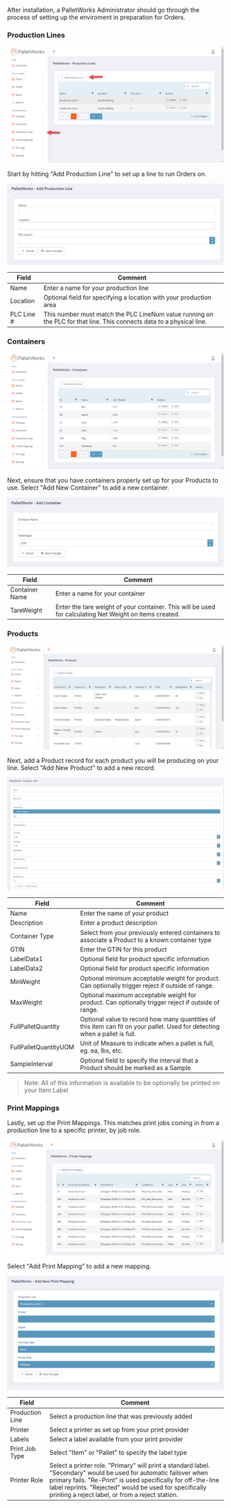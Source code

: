 After installation, a PalletWorks Administrator should go through the process of setting up the enviroment in preparation for Orders.

### Production Lines

![](images/productionline-index.jpg)

Start by hitting "Add Production Line" to set up a line to run Orders on. 

![](images/productionline-add.jpg)

| Field | Comment |
| ---------- | ---------------------------|
| Name | Enter a name for your production line |
| Location | Optional field for specifying a location with your production area |
| PLC Line # | This number must match the PLC LineNum value running on the PLC for that line. This connects data to a physical line. |

### Containers

![](images/containers-index.jpg)

Next, ensure that you have containers properly set up for your Products to use. Select "Add New Container" to add a new container.

![](images/containers-add.jpg)

| Field | Comment |
| ---------- | ---------------------------|
| Container Name | Enter a name for your container |
| TareWeight | Enter the tare weight of your container. This will be used for calculating Net Weight on items created. |

### Products

![](images/products-index.jpg)

Next, add a Product record for each product you will be producing on your line. Select "Add New Product" to add a new record.

![](images/products-add.jpg)

| Field | Comment |
| ---------- | ---------------------------|
| Name | Enter the name of your product |
| Description | Enter a product description |
| Container Type | Select from your previously entered containers to associate a Product to a known container type |
| GTIN | Enter the GTIN for this product | 
| LabelData1 | Optional field for product specific information | 
| LabelData2 | Optional field for product specific information | 
| MinWeight | Optional minimum acceptable weight for product. Can optionally trigger reject if outside of range. | 
| MaxWeight | Optional maximum acceptable weight for product. Can optionally trigger reject if outside of range. | 
| FullPalletQuantity | Optional value to record how many quantities of this item can fit on your pallet. Used for detecting when a pallet is full. |
| FullPalletQuantityUOM | Unit of Measure to indicate when a pallet is full, eg. ea, lbs, etc. |
| SampleInterval | Optional field to specify the interval that a Product should be marked as a Sample | 

> Note: All of this information is available to be optionally be printed on your Item Label

### Print Mappings

Lastly, set up the Print Mappings. This matches print jobs coming in from a production line to a specific printer, by job role.

![](images/printmappings-index.jpg)

Select "Add Print Mapping" to add a new mapping.

![](images/printmapping-add.jpg)

| Field | Comment |
| ---------- | ---------------------------|
| Production Line | Select a production line that was previously added |
| Printer | Select a printer as set up from your print provider |
| Labels | Select a label available from your print provider |
| Print Job Type | Select "Item" or "Pallet" to specify the label type | 
| Printer Role | Select a printer role. "Primary" will print a standard label. "Secondary" would be used for automatic failover when primary fails. "Re-Print" is used specifically for off-the-line label reprints. "Rejected" would be used for specifically printing a reject label, or from a reject station.  | 


